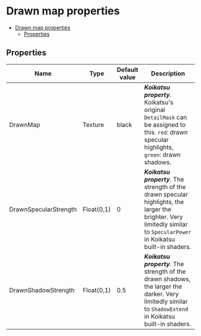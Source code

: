# Drawn map properties

- [Drawn map properties](#drawn-map-properties)
  - [Properties](#properties)

## Properties
| Name                  | Type       | Default value | Description                                                                                                                                                              |
| --------------------- | ---------- | ------------- | ------------------------------------------------------------------------------------------------------------------------------------------------------------------------ |
| DrawnMap              | Texture    | black         | ***Koikatsu property***. Koikatsu's original `DetailMask` can be assigned to this. `red`: drawn specular highlights, `green`: drawn shadows.                             |
| DrawnSpecularStrength | Float(0,1) | 0             | ***Koikatsu property***. The strength of the drawn specular highlights, the larger the brighter. Very limitedly similar to `SpecularPower` in Koikatsu built-in shaders. |
| DrawnShadowStrength   | Float(0,1) | 0.5           | ***Koikatsu property***. The strength of the drawn shadows, the larger the darker. Very limitedly similar to `ShadowExtend` in Koikatsu built-in shaders.                |
